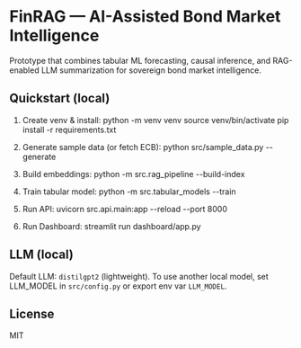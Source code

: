 # FinRAG — AI-Assisted Bond Market Intelligence

Prototype that combines tabular ML forecasting, causal inference, and RAG-enabled LLM summarization for sovereign bond market intelligence.

## Quickstart (local)
1. Create venv & install:
   python -m venv venv
   source venv/bin/activate
   pip install -r requirements.txt

2. Generate sample data (or fetch ECB):
   python src/sample_data.py --generate

3. Build embeddings:
   python -m src.rag_pipeline --build-index

4. Train tabular model:
   python -m src.tabular_models --train

5. Run API:
   uvicorn src.api.main:app --reload --port 8000

6. Run Dashboard:
   streamlit run dashboard/app.py

## LLM (local)
Default LLM: `distilgpt2` (lightweight). To use another local model, set LLM_MODEL in `src/config.py` or export env var `LLM_MODEL`.

## License
MIT
